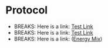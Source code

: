 # Protocol

- BREAKS: Here is a link: [Test Link](https://sitandr.github.io/typst-examples-book/book/getting_started.html)
- BREAKS: Here is a link: [Test Link](https://sitandr.github.io/typst-examples-book/book/getting\_started.html)
- BREAKS: Here is a link: (<a href="https://sitandr.github.io/typst-examples-book/book/getting_started.html">Energy Mix</a>)